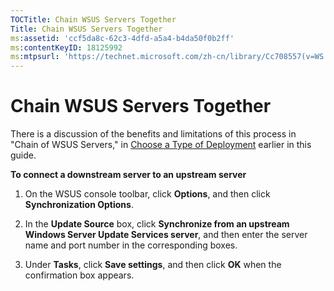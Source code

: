 ```yaml
---
TOCTitle: Chain WSUS Servers Together
Title: Chain WSUS Servers Together
ms:assetid: 'ccf5da8c-62c3-4dfd-a5a4-b4da50f0b2ff'
ms:contentKeyID: 18125992
ms:mtpsurl: 'https://technet.microsoft.com/zh-cn/library/Cc708557(v=WS.10)'
---
```


Chain WSUS Servers Together
===========================

There is a discussion of the benefits and limitations of this process in "Chain of WSUS Servers," in [Choose a Type of Deployment](https://technet.microsoft.com/bc61fb16-13d4-4b3e-b547-fae6a0d5b7bc) earlier in this guide.

**To connect a downstream server to an upstream server**
1.  On the WSUS console toolbar, click **Options**, and then click **Synchronization Options**.

2.  In the **Update Source** box, click **Synchronize from an upstream Windows Server Update Services server**, and then enter the server name and port number in the corresponding boxes.

3.  Under **Tasks**, click **Save settings**, and then click **OK** when the confirmation box appears.

